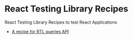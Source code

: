 # React Testing Library Recipes

React Testing Library Recipes to test React Applications

- [A recipe for RTL queries API](./queries)

